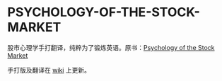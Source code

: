 # PSYCHOLOGY-OF-THE-STOCK-MARKET
股市心理学手打翻译，纯粹为了锻炼英语。原书：[Psychology of the Stock Market](https://stockmarketobservations.files.wordpress.com/2013/02/psychology-of-the-stock-market-by-g-c-selden.pdf) 

手打版及翻译在 [wiki](https://github.com/bifrostx/PSYCHOLOGY-OF-THE-STOCK-MARKET/wiki) 上更新。
